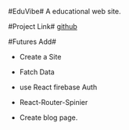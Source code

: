 #EduVibe#
A educational web site.

#Project Link#
[github](https://github.com/programming-hero-web-course-4/independent-service-provider-techtobit) 

#Futures Add#
* Create a Site

* Fatch Data

* use React firebase Auth
* React-Router-Spinier

* Create blog page.